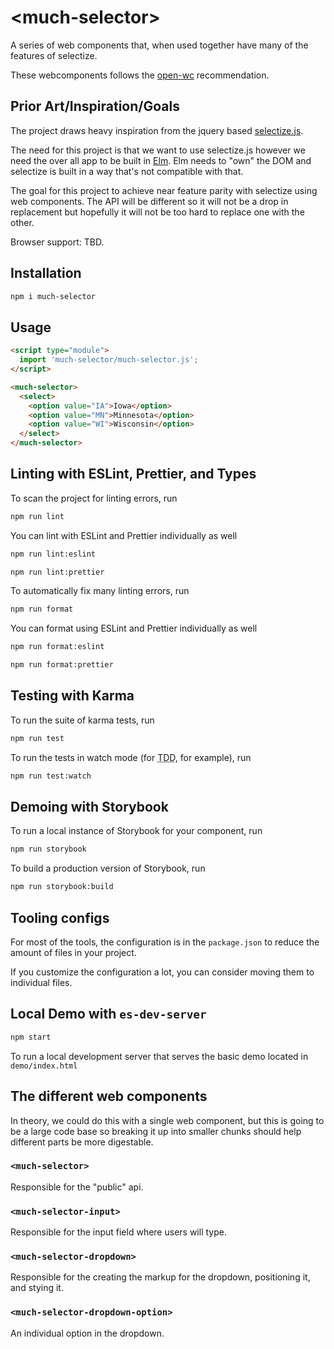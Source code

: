 # \<much-selector>

A series of web components that, when used together have many of the features of selectize.

These webcomponents follows the [open-wc](https://github.com/open-wc/open-wc) recommendation.

## Prior Art/Inspiration/Goals

The project draws heavy inspiration from the jquery based [selectize.js](https://selectize.github.io/selectize.js/).

The need for this project is that we want to use selectize.js however we need the over all app to be built in [Elm](https://elm-lang.org/). Elm needs to "own" the DOM and selectize is built in a way that's not compatible with that. 

The goal for this project to achieve near feature parity with selectize using web components. The API will be different so it will not be a drop in replacement but hopefully it will not be too hard to replace one with the other.

Browser support: TBD.

## Installation
```bash
npm i much-selector
```

## Usage
```html
<script type="module">
  import 'much-selector/much-selector.js';
</script>

<much-selector>
  <select>
    <option value="IA">Iowa</option>
    <option value="MN">Minnesota</option>
    <option value="WI">Wisconsin</option>
  </select>
</much-selector>
```

## Linting with ESLint, Prettier, and Types
To scan the project for linting errors, run
```bash
npm run lint
```

You can lint with ESLint and Prettier individually as well
```bash
npm run lint:eslint
```
```bash
npm run lint:prettier
```

To automatically fix many linting errors, run
```bash
npm run format
```

You can format using ESLint and Prettier individually as well
```bash
npm run format:eslint
```
```bash
npm run format:prettier
```

## Testing with Karma
To run the suite of karma tests, run
```bash
npm run test
```

To run the tests in watch mode (for <abbr title="test driven development">TDD</abbr>, for example), run

```bash
npm run test:watch
```

## Demoing with Storybook
To run a local instance of Storybook for your component, run
```bash
npm run storybook
```

To build a production version of Storybook, run
```bash
npm run storybook:build
```


## Tooling configs

For most of the tools, the configuration is in the `package.json` to reduce the amount of files in your project.

If you customize the configuration a lot, you can consider moving them to individual files.

## Local Demo with `es-dev-server`
```bash
npm start
```
To run a local development server that serves the basic demo located in `demo/index.html`


## The different web components

In theory, we could do this with a single web component, but this is going to be a large code base so breaking it up into smaller chunks should help different parts be more digestable.

### `<much-selector>`

Responsible for the "public" api.

### `<much-selector-input>`

Responsible for the input field where users will type.

### `<much-selector-dropdown>`

Responsible for the creating the markup for the dropdown, positioning it, and stying it.

### `<much-selector-dropdown-option>`

An individual option in the dropdown.
